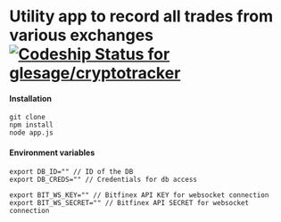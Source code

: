 Utility app to record all trades from various exchanges [ ![Codeship Status for glesage/cryptotracker](https://app.codeship.com/projects/56e29490-7d09-0135-5c44-361f0802280c/status?branch=master)](https://app.codeship.com/projects/245792)
================

#### Installation
```
git clone
npm install
node app.js
```

#### Environment variables
```
export DB_ID="" // ID of the DB
export DB_CREDS="" // Credentials for db access

export BIT_WS_KEY="" // Bitfinex API KEY for websocket connection
export BIT_WS_SECRET="" // Bitfinex API SECRET for websocket connection
```
